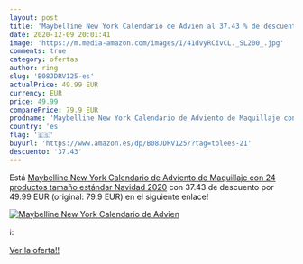 ```yaml
---
layout: post
title: 'Maybelline New York Calendario de Advien al 37.43 % de descuento'
date: 2020-12-09 20:01:41
image: 'https://m.media-amazon.com/images/I/41dvyRCivCL._SL200_.jpg'
comments: true
category: ofertas
author: ring
slug: 'B08JDRV125-es'
actualPrice: 49.99 EUR
currency: EUR
price: 49.99
comparePrice: 79.9 EUR
prodname: 'Maybelline New York Calendario de Adviento de Maquillaje con 24 productos tamaño estándar Navidad 2020'
country: 'es'
flag: '🇪🇸'
buyurl: 'https://www.amazon.es/dp/B08JDRV125/?tag=tolees-21'
descuento: '37.43'
---
```


Está [Maybelline New York Calendario de Adviento de Maquillaje con 24 productos tamaño estándar Navidad 2020](https://www.amazon.es/dp/B08JDRV125/?tag=tolees-21) con 37.43 de descuento por 49.99 EUR (original: 79.9 EUR) en el siguiente enlace!

[![Maybelline New York Calendario de Advien](https://m.media-amazon.com/images/I/41dvyRCivCL._SL200_.jpg)](https://www.amazon.es/dp/B08JDRV125/?tag=tolees-21)

ℹ️:


[Ver la oferta!!](https://www.amazon.es/dp/B08JDRV125/?tag=tolees-21)
